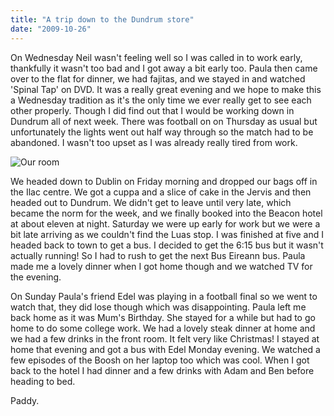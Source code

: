 ```yaml
---
title: "A trip down to the Dundrum store"
date: "2009-10-26"
---
```

On Wednesday Neil wasn't feeling well so I was called in to work early, thankfully it wasn't too bad and I got away a bit early too. Paula then came over to the flat for dinner, we had fajitas, and we stayed in and watched 'Spinal Tap' on DVD. It was a really great evening and we hope to make this a Wednesday tradition as it's the only time we ever really get to see each other properly. Though I did find out that I would be working down in Dundrum all of next week. There was football on on Thursday as usual but unfortunately the lights went out half way through so the match had to be abandoned. I wasn't too upset as I was already really tired from work.

![Our room](/images/PB070317.JPG "How rosemantic!")

We headed down to Dublin on Friday morning and dropped our bags off in the Ilac centre. We got a cuppa and a slice of cake in the Jervis and then headed out to Dundrum. We didn't get to leave until very late, which became the norm for the week, and we finally booked into the Beacon hotel at about eleven at night. Saturday we were up early for work but we were a bit late arriving as we couldn't find the Luas stop. I was finished at five and I headed back to town to get a bus. I decided to get the 6:15 bus but it wasn't actually running! So I had to rush to get the next Bus Eireann bus. Paula made me a lovely dinner when I got home though and we watched TV for the evening.

On Sunday Paula's friend Edel was playing in a football final so we went to watch that, they did lose though which was disappointing. Paula left me back home as it was Mum's Birthday. She stayed for a while but had to go home to do some college work. We had a lovely steak dinner at home and we had a few drinks in the front room. It felt very like Christmas! I stayed at home that evening and got a bus with Edel Monday evening. We watched a few episodes of the Boosh on her laptop too which was cool. When I got back to the hotel I had dinner and a few drinks with Adam and Ben before heading to bed.

Paddy.